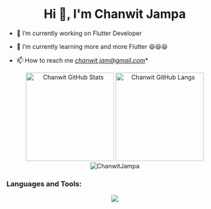 <h1 align="center">Hi 👋, I'm Chanwit Jampa</h1>
<p align="left">
  
- 🔭 I’m currently working on Flutter Developer

- 🌱 I’m currently learning more and more Flutter  :satisfied::satisfied::satisfied:

- 📫 How to reach me *chanwit.jam@gmail.com**


<p align="center">
  <img alt="Chanwit GitHub Stats" height="205px" src="https://github-readme-stats.vercel.app/api?username=ChanwitJampa&theme=noctis_minimus&hide_border=true&show_icons=true&count_private=true">
  <img alt="Chanwit GitHub Langs" height="205px" src="https://github-readme-stats.vercel.app/api/top-langs/?username=ChanwitJampa&theme=noctis_minimus&hide_border=true&show_icons=true&langs_count=3">
  <img align="center" src="https://github-readme-streak-stats.herokuapp.com/?user=ChanwitJampa&" alt="ChanwitJampa" />
</p>

<h3 align="left">Languages and Tools:</h3>
<p align="center">
  <a href="https://skillicons.dev">
    <img src="https://skillicons.dev/icons?i=flutter,dart,git,java,javascript,angular,nodejs,mysql,python,figma" />
  </a>
</p>
